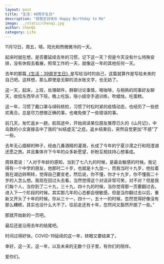 ```yaml
---
layout: post
title: "生活：40周岁生日"
description: "祝我生日快乐 Happy Birthday to Me"
image: ../static/chenqi.jpg
author: ChenQi
category: Life
---
```


11月12日，周五，晴，阳光和煦微微冷的一天。

起床时就在想，是否要延续去年的习惯，记下这一天？但是今天没有什么特殊安排，没有休假去看展，照常工作的一天，就像这一年的其他任何一天。

去年的那篇[《生活：39周岁生日》](../39-years/)是写给当时的自己，这篇就算作是写给未来的自己吧。这样想，那么即使是无聊的流水账文字，也无妨了。

这一天，起床，上班，处理邮件，群聊讨论事情，喝咖啡，与相熟的同事好友聊天，收拾东西早点下班，晚上吃饭，陪小妞空手道训练，吹蜡烛，吃蛋糕。

这一年，习惯了戴口罩与绿码核检，习惯了时松时紧的疫情动态，也经历了一些悲欢离合。总是尽力想做正确的事，也难免做了一些错误的事。

前几天，匆忙返乡一趟，航班途中，开始阅读某位朋友推荐已久的《山月记》，中岛敦的小文直接击中了我的“纠结虚无”之症。返乡结束后，突然自觉更加“不惑”了一些。

去年无心插柳的种子，经由几番酒精的灌溉，长成了今年的宁夏沙漠之行和阳澄湖还愿之旅。并且集体许下今年的众多新愿望，祈盼互相扶持心想事成。

周轶君说：“人对于年龄的感知，当到了七八九的时候，是最会敏感的时候。我记得有一个中学的朋友，他那时二十岁，也就是十九加一，而我当时十九岁，他拉着我在湖边转啊转，觉得自己要变老，然后说，你不懂，你才十九岁，你不懂我二十岁的人怎么想。我现在回过头去看，当然觉得这个对话非常可笑，对不对？但是我们每个人，当你到了二十九，三十九，四十九的时候，当你觉得那一页要翻过去，进入下一个阶段的时候，其实那几年的心态都会很敏感。但是当你翻过去以后，重新又开头了十年的时候，你从三十一，四十一，五十一的时候，忽然觉得好像没有那么糟糕，其实也没什么大不了。往前走还有十年，忽然间又豁然开朗了一些。”

那就开始新的一页吧。

最后还是沿用去年的结尾吧。

时间过得好快，COVID-19延续的这一年，转眼又要结束了。

幸好，这一天，这一年，以及未来的无数个日子里，有你们的陪伴。

爱你们。
